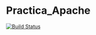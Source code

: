 # Practica_Apache
[![Build Status](https://travis-ci.org/LuisValles92/Practica_Apache.svg?branch=main)](https://travis-ci.org/LuisValles92/Practica_Apache)